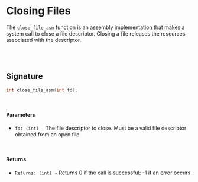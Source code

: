 # Closing Files
The `close_file_asm` function is an assembly implementation that makes a system call to close a file descriptor. Closing a file releases the resources associated with the descriptor.

<br><br>

## Signature
```c
int close_file_asm(int fd);
```

<br>

#### Parameters
- `fd: (int) -` The file descriptor to close. Must be a valid file descriptor obtained from an open file.

<br>

#### Returns
- `Returns: (int) -` Returns 0 if the call is successful; -1 if an error occurs.